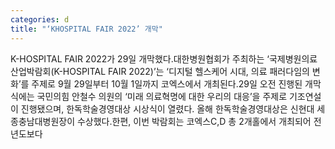 ```yaml
---
categories: d
title: "‘KHOSPITAL FAIR 2022’ 개막"
---
```

K-HOSPITAL FAIR 2022가 29일 개막했다.대한병원협회가 주최하는 ‘국제병원의료산업박람회(K-HOSPITAL FAIR 2022)’는 ‘디지털 헬스케어 시대, 의료 패러다임의 변화’를 주제로 9월 29일부터 10월 1일까지 코엑스에서 개최된다.29일 오전 진행된 개막식에는 국민의힘 안철수 의원의 ‘미래 의료혁명에 대한 우리의 대응’을 주제로 기조연설이 진행됐으며, 한독학술경영대상 시상식이 열렸다. 올해 한독학술경영대상은 신현대 세종충남대병원장이 수상했다.한편, 이번 박람회는 코엑스C,D 총 2개홀에서 개최되어 전년도보다
